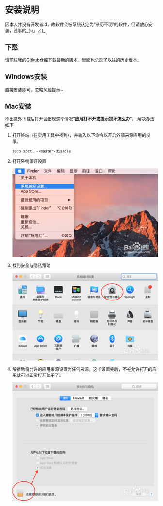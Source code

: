 # 安装说明

因本人并没有开发者id，故软件会被系统认定为“来历不明”的软件，但请放心安装，没事的\_\(:з」∠\)\_

## 下载

请前往我的[Github仓库](https://github.com/Shiroyan/ProjectManager/releases)下载最新的版本，里面也记录了以往的历史版本。

## Windows安装

直接安装即可，忽略风险提示~

## Mac安装

不出意外下载后打开会出现这个情况”**应用打不开或提示损坏怎么办**“， 解决办法如下

1. 打开终端（在实用工具中找到），并输入以下命令以开启外部来源应用的权限。

   `sudo spctl --master-disable`

2. 打开系统偏好设置

   ![](/assets/aec379310a55b319c8a378b74aa98226cefc179d.jpg)

3. 找到安全与隐私策略

   ![](/assets/faf2b2119313b07e4790b5ca05d7912396dd8cc7.jpg)

4. 解锁后将允许的应用来源设置为任何来源。这样设置完后，不被允许打开的应用就可以正常打开使用了。

   ![](/assets/86d6277f9e2f0708170ecfc2e024b899a801f2ed.jpg)



